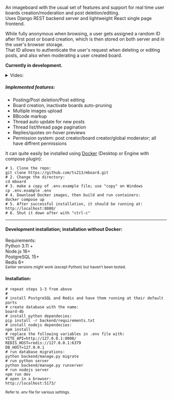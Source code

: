 An imageboard with the usual set of features and support for real time user boards creation/moderation and post deletion/editing.  
Uses Django REST backend server and lightweight React single page frontend.  

While fully anonymous when browsing, a user gets assigned a random ID after first post or board creation, which is then stored on both server and in the user's browser storage.  
That ID allows to authenticate the user's request when deleting or editing posts, and also when moderating a user created board.  

**Currently in development.**

<details> 
  <summary>Video:</summary>
   <video preload="none" src="https://github.com/ts213/mboard/assets/107356620/5be4c0c5-fc46-4dbe-ae56-51169a94923e">
     aaa
   </video>
</details>

##### Implemented features:

* Posting/Post deletion/Post editing
* Board creation, inactivate boards auto-pruning
* Multiple images upload  
* BBcode markup
* Thread auto update for new posts
* Thread list/thread page pagination 
* Replies/quotes on-hover previews
* Permission system: post creator/board creator/global moderator; all have diffrent permissions 

It can quite easily be installed using [Docker](https://docs.docker.com/get-docker/) (Desktop or Engine with compose plugin):
```shell
# 1. Сlone the repo:
git clone https://github.com/ts213/mboard.git
# 2. Change the directory:
cd mboard 
# 3. make a copy of .env.example file; use "copy" on Windows
cp .env.example .env
# 4. Download Docker images, then build and run containers:
docker compose up
# 5. After successful installation, it should be running at:
http://localhost:8080/
# 6. Shut it down after with "ctrl-c"
``` 
---
#### Development installation; installation without Docker:
Requirements:  
Python 3.11 +  
Node.js 16+  
PostgreSQL 15+  
Redis 6+  
<sub>Earlier versions might work (except Python) but haven't been tested.</sub>

#### Installation:  
```shell
# repeat steps 1-3 from above
#
# install PostgreSQL and Redis and have them running at their default ports
# create database with the name:
board-db
# install python dependecies:
pip install -r backend/requirements.txt
# install nodejs dependecies:
npm install
# replace the following variables in .env file with:
VITE_API=http://127.0.0.1:8000/
REDIS_HOST=redis://127.0.0.1:6379
DB_HOST=127.0.0.1
# run database migrations:
python backend/manage.py migrate
# run python server
python backend/manage.py runserver
# run nodejs server
npm run dev
# open in a browser:
http://localhost:5173/

```
<sub>
Refer to .env file for various settings.
</sub>
